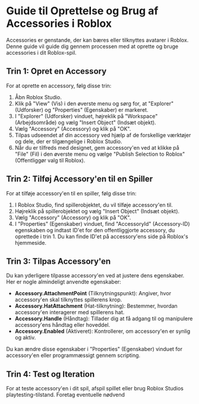 # Guide til Oprettelse og Brug af Accessories i Roblox

Accessories er genstande, der kan bæres eller tilknyttes avatarer i Roblox. Denne guide vil guide dig gennem processen med at oprette og bruge accessories i dit Roblox-spil.

## Trin 1: Opret en Accessory

For at oprette en accessory, følg disse trin:

1. Åbn Roblox Studio.
2. Klik på "View" (Vis) i den øverste menu og sørg for, at "Explorer" (Udforsker) og "Properties" (Egenskaber) er markeret.
3. I "Explorer" (Udforsker) vinduet, højreklik på "Workspace" (Arbejdsområde) og vælg "Insert Object" (Indsæt objekt).
4. Vælg "Accessory" (Accessory) og klik på "OK".
5. Tilpas udseendet af din accessory ved hjælp af de forskellige værktøjer og dele, der er tilgængelige i Roblox Studio.
6. Når du er tilfreds med designet, gem accessory'en ved at klikke på "File" (Fil) i den øverste menu og vælge "Publish Selection to Roblox" (Offentliggør valg til Roblox).

## Trin 2: Tilføj Accessory'en til en Spiller

For at tilføje accessory'en til en spiller, følg disse trin:

1. I Roblox Studio, find spillerobjektet, du vil tilføje accessory'en til.
2. Højreklik på spillerobjektet og vælg "Insert Object" (Indsæt objekt).
3. Vælg "Accessory" (Accessory) og klik på "OK".
4. I "Properties" (Egenskaber) vinduet, find "AccessoryId" (Accessory-ID) egenskaben og indtast ID'et for den offentliggjorte accessory, du oprettede i trin 1. Du kan finde ID'et på accessory'ens side på Roblox's hjemmeside.

## Trin 3: Tilpas Accessory'en

Du kan yderligere tilpasse accessory'en ved at justere dens egenskaber. Her er nogle almindeligt anvendte egenskaber:

- **Accessory.AttachmentPoint** (Tilknytningspunkt): Angiver, hvor accessory'en skal tilknyttes spillerens krop.
- **Accessory.HatAttachment** (Hat-tilknytning): Bestemmer, hvordan accessory'en interagerer med spillerens hat.
- **Accessory.Handle** (Håndtag): Tillader dig at få adgang til og manipulere accessory'ens håndtag eller hoveddel.
- **Accessory.Enabled** (Aktiveret): Kontrollerer, om accessory'en er synlig og aktiv.

Du kan ændre disse egenskaber i "Properties" (Egenskaber) vinduet for accessory'en eller programmæssigt gennem scripting.

## Trin 4: Test og Iteration

For at teste accessory'en i dit spil, afspil spillet eller brug Roblox Studios playtesting-tilstand. Foretag eventuelle nødvend
